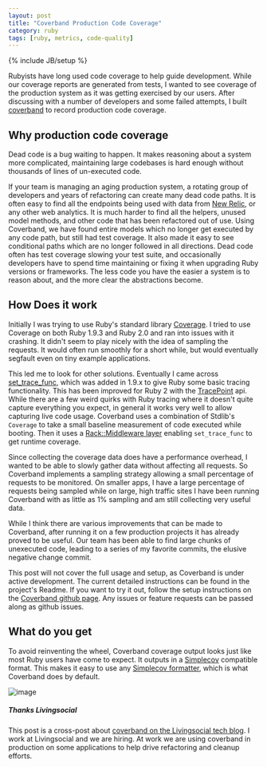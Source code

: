 ```yaml
---
layout: post
title: "Coverband Production Code Coverage"
category: ruby
tags: [ruby, metrics, code-quality]
---
```

{% include JB/setup %}

Rubyists have long used code coverage to help guide development. While our coverage reports are generated from tests, I wanted to see coverage of the production system as it was getting exercised by our users. After discussing with a number of developers and some failed attempts, I built [coverband](https://github.com/danmayer/coverband) to record production code coverage.

## Why production code coverage

Dead code is a bug waiting to happen. It makes reasoning about a system more complicated, maintaining large codebases is hard enough without thousands of lines of un-executed code.

If your team is managing an aging production system, a rotating group of developers and years of refactoring can create many dead code paths. It is often easy to find all the endpoints being used with data from [New Relic](http://newrelic.com), or any other web analytics. It is much harder to find all the helpers, unused model methods, and other code that has been refactored out of use. Using Coverband, we have found entire models which no longer get executed by any code path, but still had test coverage. It also made it easy to see conditional paths which are no longer followed in all directions. Dead code often has test coverage slowing your test suite, and occasionally developers have to spend time maintaining or fixing it when upgrading Ruby versions or frameworks. The less code you have the easier a system is to reason about, and the more clear the abstractions become.

## How Does it work

Initially I was trying to use Ruby's standard library [Coverage](http://www.ruby-doc.org/stdlib-1.9.3/libdoc/coverage/rdoc/Coverage.html). I tried to use Coverage on both Ruby 1.9.3 and Ruby 2.0 and ran into issues with it crashing. It didn't seem to play nicely with the idea of sampling the requests. It would often run smoothly for a short while, but would eventually segfault even on tiny example applications.

This led me to look for other solutions. Eventually I came across [set_trace_func](http://ruby-doc.org/core-1.9.3/Kernel.html#method-i-set_trace_func), which was added in 1.9.x to give Ruby some basic tracing functionality. This has been improved for Ruby 2 with the [TracePoint](http://www.ruby-doc.org/core-2.0.0/TracePoint.html) api. While there are a few weird quirks with Ruby tracing where it doesn't quite capture everything you expect, in general it works very well to allow capturing live code usage. Coverband uses a combination of Stdlib's `Coverage` to take a small baseline measurement of code executed while booting. Then it uses a [Rack::Middleware layer](https://github.com/danmayer/coverband/blob/master/lib/coverband/middleware.rb) enabling `set_trace_func` to get runtime coverage.

Since collecting the coverage data does have a performance overhead, I wanted to be able to slowly gather data without affecting all requests. So Coverband implements a sampling strategy allowing a small percentage of requests to be monitored. On smaller apps, I have a large percentage of requests being sampled while on large, high traffic sites I have been running Coverband with as little as 1% sampling and am still collecting very useful data.

While I think there are various improvements that can be made to Coverband, after running it on a few production projects it has already proved to be useful. Our team has been able to find large chunks of unexecuted code, leading to a series of my favorite commits, the elusive negative change commit.

This post will not cover the full usage and setup, as Coverband is under active development. The current detailed instructions can be found in the project's Readme. If you want to try it out, follow the setup instructions on the [Coverband github page](https://github.com/danmayer/coverband). Any issues or feature requests can be passed along as github issues.

## What do you get

To avoid reinventing the wheel, Coverband coverage output looks just like most Ruby users have come to expect. It outputs in a [Simplecov](https://github.com/colszowka/simplecov) compatible format. This makes it easy to use any [Simplecov formatter](https://github.com/danmayer/coverband/blob/master/lib/coverband/reporter.rb#L51), which is what Coverband does by default.

![image](https://raw.github.com/danmayer/coverband/master/docs/coverband_details.png)


##### Thanks Livingsocial

This post is a cross-post about [coverband on the Livingsocial tech blog](https://techblog.livingsocial.com/blog/2013/12/17/coverband-production-ruby-code-coverage/). I work at Livingsocial and we are hiring. At work we are using coverband in production on some applications to help drive refactoring and cleanup efforts.